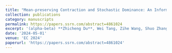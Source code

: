 ```yaml
---
title: "Mean-preserving Contraction and Stochastic Dominance: An Information Design Perspective"
collection: publications
category: manuscripts
permalink: https://papers.ssrn.com/abstract=4861024
excerpt: '(alpha-beta) **Zhicheng Du**, Wei Tang, Zihe Wang, Shuo Zhang'
date: '2024-05-01'
venue: 'EC 2024'
paperurl: 'https://papers.ssrn.com/abstract=4861024'
---
```

